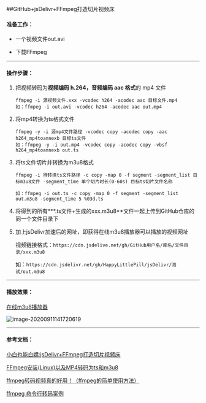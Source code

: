 ##GitHub+jsDelivr+FFmpeg打造切片视频床

#### 准备工作：

- 一个视频文件out.avi

- 下载FFmpeg

------

#### 操作步骤：

1. 把视频转码为**视频编码 h.264，音频编码 aac 格式**的 mp4 文件

   ```
   ffmpeg -i 源视频文件.xxx -vcodec h264 -acodec aac 目标文件.mp4
   如：ffmpeg -i out.avi -vcodec h264 -acodec aac out.mp4
   ```

2. 将mp4转换为ts格式文件

   ```
   ffmpeg -y -i 源mp4文件路径 -vcodec copy -acodec copy -aac h264_mp4toannexb 目标ts文件
   如：ffmpeg -y -i out.mp4 -vcodec copy -acodec copy -vbsf h264_mp4toannexb out.ts
   ```

3. 将ts文件切片并转换为m3u8格式

   ```
   ffmpeg -i 待转换ts文件路径 -c copy -map 0 -f segment -segment_list 目标m3u8文件 -segment_time 单个切片时长(0-60s) 目标ts切片文件名称
   
   如：ffmpeg -i out.ts -c copy -map 0 -f segment -segment_list out.m3u8 -segment_time 5 %03d.ts
   ```

4. 将得到的所有***.ts文件+生成的xxx.m3u8**文件一起上传到GitHub仓库的同一个文件目录下

5. 加上jsDelivr加速后的网址，即获得在线m3u8播放器可以播放的视频网址

   视频链接格式：`https://cdn.jsdelive.net/gh/GitHub用户名/库名/文件目录/xxx.m3u8`

   如：`https://cdn.jsdelivr.net/gh/HappyLittlePill/jsDelivr/测试/out.m3u8`

------

#### 播放效果：

[在线m3u8播放器](https://www.m3u8play.com/?play=https://cdn.jsdelivr.net/gh/HappyLittlePill/jsDelivr/%E6%B5%8B%E8%AF%95/out.m3u8)

![image-20200911141720619](https://cdn.jsdelivr.net/gh/HappyLittlePill/jsDelivr/img/image-20200911141720619.png)

------

#### 参考文档：

[小白也能白嫖:jsDelivr+FFmpeg打造切片视频床](https://www.bilibili.com/read/cv6103017)

[FFmpeg安装(Linux)以及MP4转码为ts和m3u8](https://blog.csdn.net/hk_shao/article/details/86688756?utm_medium=distribute.pc_relevant.none-task-blog-BlogCommendFromMachineLearnPai2-2.channel_param&depth_1-utm_source=distribute.pc_relevant.none-task-blog-BlogCommendFromMachineLearnPai2-2.channel_param)

[ffmpeg转码视频真的好用！（ffmpeg的简单使用方法）](https://blog.csdn.net/hk_shao/article/details/86688756?utm_medium=distribute.pc_relevant.none-task-blog-BlogCommendFromMachineLearnPai2-2.channel_param&depth_1-utm_source=distribute.pc_relevant.none-task-blog-BlogCommendFromMachineLearnPai2-2.channel_param)

[ffmpeg 命令行转码案例](https://blog.csdn.net/n66040927/article/details/80880606)

